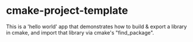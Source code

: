 # cmake-project-template

This is a 'hello world' app that demonstrates how to build & export a library in cmake, and import that library via cmake's "find_package".
